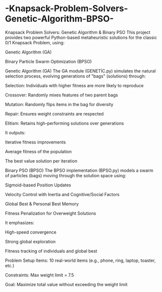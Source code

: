 # -Knapsack-Problem-Solvers-Genetic-Algorithm-BPSO-
Knapsack Problem Solvers: Genetic Algorithm & Binary PSO
This project provides two powerful Python-based metaheuristic solutions for the classic 0/1 Knapsack Problem, using:

Genetic Algorithm (GA)

Binary Particle Swarm Optimization (BPSO)

Genetic Algorithm (GA)
The GA module (GENETİC.py) simulates the natural selection process, evolving generations of "bags" (solutions) through:

Selection: Individuals with higher fitness are more likely to reproduce

Crossover: Randomly mixes features of two parent bags

Mutation: Randomly flips items in the bag for diversity

Repair: Ensures weight constraints are respected

Elitism: Retains high-performing solutions over generations

It outputs:

Iterative fitness improvements

Average fitness of the population

The best value solution per iteration

Binary PSO (BPSO)
The BPSO implementation (BPSO.py) models a swarm of particles (bags) moving through the solution space using:

Sigmoid-based Position Updates

Velocity Control with Inertia and Cognitive/Social Factors

Global Best & Personal Best Memory

Fitness Penalization for Overweight Solutions

It emphasizes:

High-speed convergence

Strong global exploration

Fitness tracking of individuals and global best

Problem Setup
Items: 10 real-world items (e.g., phone, ring, laptop, toaster, etc.)

Constraints: Max weight limit = 7.5

Goal: Maximize total value without exceeding the weight limit
